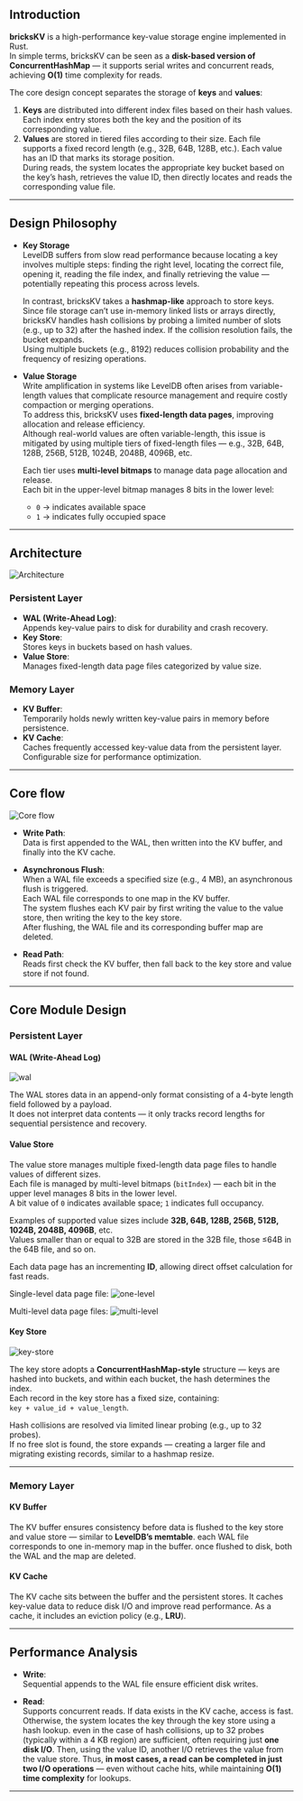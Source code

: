 ## Introduction

**bricksKV** is a high-performance key-value storage engine implemented in Rust.  
In simple terms, bricksKV can be seen as a **disk-based version of ConcurrentHashMap** — it supports serial writes and concurrent reads, achieving **O(1)** time complexity for reads.

The core design concept separates the storage of **keys** and **values**:

1. **Keys** are distributed into different index files based on their hash values. Each index entry stores both the key and the position of its corresponding value.
2. **Values** are stored in tiered files according to their size. Each file supports a fixed record length (e.g., 32B, 64B, 128B, etc.). Each value has an ID that marks its storage position.  
   During reads, the system locates the appropriate key bucket based on the key’s hash, retrieves the value ID, then directly locates and reads the corresponding value file.

---

## Design Philosophy

- **Key Storage**  
  LevelDB suffers from slow read performance because locating a key involves multiple steps: finding the right level, locating the correct file, opening it, reading the file index, and finally retrieving the value — potentially repeating this process across levels.

  In contrast, bricksKV takes a **hashmap-like** approach to store keys. Since file storage can’t use in-memory linked lists or arrays directly, bricksKV handles hash collisions by probing a limited number of slots (e.g., up to 32) after the hashed index. If the collision resolution fails, the bucket expands.  
  Using multiple buckets (e.g., 8192) reduces collision probability and the frequency of resizing operations.

- **Value Storage**  
  Write amplification in systems like LevelDB often arises from variable-length values that complicate resource management and require costly compaction or merging operations.  
  To address this, bricksKV uses **fixed-length data pages**, improving allocation and release efficiency.  
  Although real-world values are often variable-length, this issue is mitigated by using multiple tiers of fixed-length files — e.g., 32B, 64B, 128B, 256B, 512B, 1024B, 2048B, 4096B, etc.

  Each tier uses **multi-level bitmaps** to manage data page allocation and release.  
  Each bit in the upper-level bitmap manages 8 bits in the lower level:
  - `0` → indicates available space
  - `1` → indicates fully occupied space

---

## Architecture

![Architecture](./docs/image/architecture.png)

### Persistent Layer
- **WAL (Write-Ahead Log)**:  
  Appends key-value pairs to disk for durability and crash recovery.
- **Key Store**:  
  Stores keys in buckets based on hash values.
- **Value Store**:  
  Manages fixed-length data page files categorized by value size.

### Memory Layer
- **KV Buffer**:  
  Temporarily holds newly written key-value pairs in memory before persistence.
- **KV Cache**:  
  Caches frequently accessed key-value data from the persistent layer. Configurable size for performance optimization.

---

## Core flow

![Core flow](./docs/image/core-flow.png)

- **Write Path**:  
  Data is first appended to the WAL, then written into the KV buffer, and finally into the KV cache.

- **Asynchronous Flush**:  
  When a WAL file exceeds a specified size (e.g., 4 MB), an asynchronous flush is triggered.  
  Each WAL file corresponds to one map in the KV buffer.  
  The system flushes each KV pair by first writing the value to the value store, then writing the key to the key store.  
  After flushing, the WAL file and its corresponding buffer map are deleted.

- **Read Path**:  
  Reads first check the KV buffer, then fall back to the key store and value store if not found.

---

## Core Module Design

### Persistent Layer

#### WAL (Write-Ahead Log)

![wal](./docs/image/wal.png)

The WAL stores data in an append-only format consisting of a 4-byte length field followed by a payload.  
It does not interpret data contents — it only tracks record lengths for sequential persistence and recovery.

#### Value Store

The value store manages multiple fixed-length data page files to handle values of different sizes.  
Each file is managed by multi-level bitmaps (`bitIndex`) — each bit in the upper level manages 8 bits in the lower level.  
A bit value of `0` indicates available space; `1` indicates full occupancy.

Examples of supported value sizes include **32B, 64B, 128B, 256B, 512B, 1024B, 2048B, 4096B**, etc.  
Values smaller than or equal to 32B are stored in the 32B file, those ≤64B in the 64B file, and so on.

Each data page has an incrementing **ID**, allowing direct offset calculation for fast reads.

Single-level data page file:
![one-level](./docs/image/value-store.png)

Multi-level data page files:
![multi-level](./docs/image/multi_level_data_page_file.png)

#### Key Store

![key-store](./docs/image/key-store.png)

The key store adopts a **ConcurrentHashMap-style** structure — keys are hashed into buckets, and within each bucket, the hash determines the index.  
Each record in the key store has a fixed size, containing:  
`key + value_id + value_length`.

Hash collisions are resolved via limited linear probing (e.g., up to 32 probes).  
If no free slot is found, the store expands — creating a larger file and migrating existing records, similar to a hashmap resize.

---

### Memory Layer

#### KV Buffer

The KV buffer ensures consistency before data is flushed to the key store and value store — similar to **LevelDB’s memtable**. each WAL file corresponds to one in-memory map in the buffer. once flushed to disk, both the WAL and the map are deleted.

#### KV Cache

The KV cache sits between the buffer and the persistent stores. It caches key-value data to reduce disk I/O and improve read performance. As a cache, it includes an eviction policy (e.g., **LRU**).

---

## Performance Analysis

- **Write**:  
  Sequential appends to the WAL file ensure efficient disk writes.

- **Read**:  
  Supports concurrent reads. If data exists in the KV cache, access is fast. Otherwise, the system locates the key through the key store using a hash lookup. even in the case of hash collisions, up to 32 probes (typically within a 4 KB region) are sufficient, often requiring just **one disk I/O**. Then, using the value ID, another I/O retrieves the value from the value store. Thus, **in most cases, a read can be completed in just two I/O operations** — even without cache hits, while maintaining **O(1) time complexity** for lookups.

---